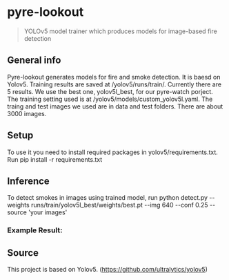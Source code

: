# pyre-lookout
> YOLOv5 model trainer which produces models for image-based fire detection

## General info
Pyre-lookout generates models for fire and smoke detection. It is baesd on Yolov5. Training results are saved at /yolov5/runs/train/. Currently there are 5 results. We use the best one, yolov5l_best, for our pyre-watch porject. The training setting used is at /yolov5/models/custom_yolov5l.yaml. The traing and test images we used are in data and test folders. There are about 3000 images.

## Setup
To use it you need to install required packages in yolov5/requirements.txt. Run
  pip install -r requirements.txt
  
## Inference
To detect smokes in images using trained model, run
  python detect.py --weights runs/train/yolov5l_best/weights/best.pt --img 640 --conf 0.25 --source 'your images'
 ### Example Result:
 
## Source
This project is based on Yolov5. (https://github.com/ultralytics/yolov5)
